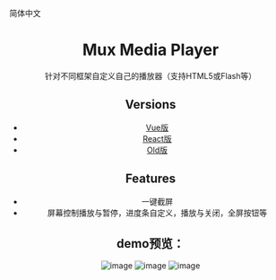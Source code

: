简体中文

<h1 align="center">Mux Media Player</h1>

<div align="center">
针对不同框架自定义自己的播放器（支持HTML5或Flash等）

## Versions

- [Vue版](./vue)
- [React版](./react)
- [Old版](./old)

## Features

- 一键截屏
- 屏幕控制播放与暂停，进度条自定义，播放与关闭，全屏按钮等

## demo预览：
![image](https://github.com/PhotoArtLife/videoH5/blob/master/images/view1.jpg)
![image](https://github.com/PhotoArtLife/videoH5/blob/master/images/view2.jpg)
![image](https://github.com/PhotoArtLife/videoH5/blob/master/images/view3.jpg)